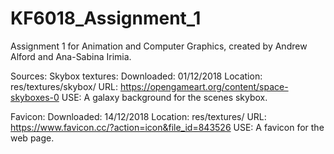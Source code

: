 # KF6018_Assignment_1
Assignment 1 for Animation and Computer Graphics, created by Andrew Alford and Ana-Sabina Irimia.

Sources:
  Skybox textures:
    Downloaded: 01/12/2018
    Location: res/textures/skybox/
    URL: https://opengameart.org/content/space-skyboxes-0
    USE: A galaxy background for the scenes skybox.

  Favicon:
    Downloaded: 14/12/2018
    Location: res/textures/
    URL: https://www.favicon.cc/?action=icon&file_id=843526
    USE: A favicon for the web page.
